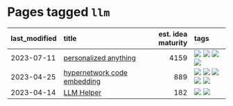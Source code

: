 # Pages tagged `llm`

|last_modified|title|est. idea maturity|tags
|:---|:---|---:|:---|
|2023-07-11|[personalized anything](../personalized_anything.md)|4159|[![](https://img.shields.io/badge/tag-gdpr_data_export-7ffa70)](../tags/gdpr_data_export.md) [![](https://img.shields.io/badge/tag-llm-2229ca)](../tags/llm.md) [![](https://img.shields.io/badge/tag-personalization-418eb4)](../tags/personalization.md) [![](https://img.shields.io/badge/tag-productivity-a3de36)](../tags/productivity.md)|
|2023-04-25|[hypernetwork code embedding](../hypernetwork_embedding_for_code.md)|889|[![](https://img.shields.io/badge/tag-embeddings-3b18a)](../tags/embeddings.md) [![](https://img.shields.io/badge/tag-llm-2229ca)](../tags/llm.md) [![](https://img.shields.io/badge/tag-machinelearning-957448)](../tags/machinelearning.md) [![](https://img.shields.io/badge/tag-models-d5ffe)](../tags/models.md) [![](https://img.shields.io/badge/tag-nlp-936135)](../tags/nlp.md)|
|2023-04-14|[LLM Helper](../llm-helper.md)|182|[![](https://img.shields.io/badge/tag-llm-2229ca)](../tags/llm.md) [![](https://img.shields.io/badge/tag-tooling-752fd7)](../tags/tooling.md)|